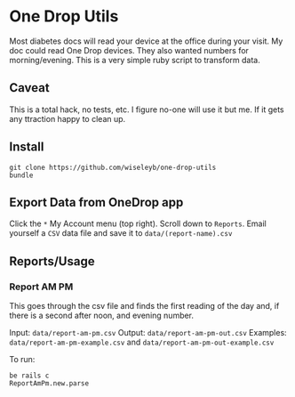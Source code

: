# One Drop Utils

Most diabetes docs will read your device at the office during your visit. My
doc could read One Drop devices. They also wanted numbers for morning/evening.
This is a very simple ruby script to transform data.

## Caveat

This is a total hack, no tests, etc. I figure no-one will use it but me. If it gets any ttraction happy to clean up.

## Install

```
git clone https://github.com/wiseleyb/one-drop-utils
bundle
```

## Export Data from OneDrop app

Click the `*` My Account menu (top right). Scroll down to `Reports`. Email
yourself a `CSV` data file and save it to `data/(report-name).csv`

## Reports/Usage

### Report AM PM

This goes through the csv file and finds the first reading of the day and, if
there is a second after noon, and evening number.

Input: `data/report-am-pm.csv`
Output: `data/report-am-pm-out.csv`
Examples: `data/report-am-pm-example.csv` and `data/report-am-pm-out-example.csv`

To run:
```
be rails c
ReportAmPm.new.parse
```



